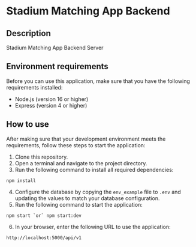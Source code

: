 # Stadium Matching App Backend
## Description
Stadium Matching App Backend Server

## Environment requirements
Before you can use this application, make sure that you have the following requirements installed:
- Node.js (version 16 or higher)
- Express (version 4 or higher)

## How to use
After making sure that your development environment meets the requirements, follow these steps to start the application:

1. Clone this repository.
2. Open a terminal and navigate to the project directory.
3. Run the following command to install all required dependencies:
```bash=
npm install
```
4. Configure the database by copying the `env_example` file to `.env` and updating the values to match your database configuration.
5. Run the following command to start the application:
```bash=
npm start `or` npm start:dev 
```
6. In your browser, enter the following URL to use the application:
```bash=
http://localhost:5000/api/v1
```